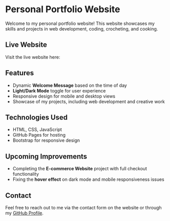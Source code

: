 # Personal Portfolio Website

Welcome to my personal portfolio website! This website showcases my skills and projects in web development, coding, crocheting, and cooking.

## Live Website
Visit the live website here: [
](https://lucent-banoffee-3b7077.netlify.app/)
## Features
- Dynamic **Welcome Message** based on the time of day
- **Light/Dark Mode** toggle for user experience
- Responsive design for mobile and desktop views
- Showcase of my projects, including web development and creative work

## Technologies Used
- HTML, CSS, JavaScript
- GitHub Pages for hosting
- Bootstrap for responsive design

## Upcoming Improvements
- Completing the **E-commerce Website** project with full checkout functionality
- Fixing the **hover effect** on dark mode and mobile responsiveness issues

## Contact
Feel free to reach out to me via the contact form on the website or through my [GitHub Profile](https://github.com/BriannaMensah).
